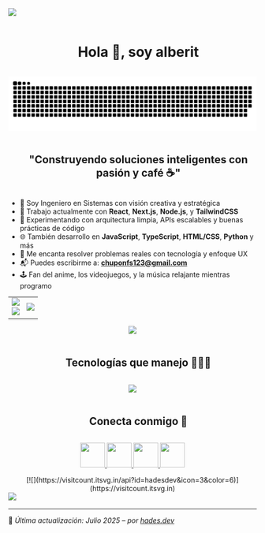 <!-- Divider -->
<img src="https://user-images.githubusercontent.com/73097560/115834477-dbab4500-a447-11eb-908a-139a6edaec5c.gif" />

<!-- Presentación -->
<div id="user-content-toc">
  <ul align="center">
    <summary><h1 style="display: inline-block">Hola 👋, soy alberit</h1></summary>
  </ul>
</div>


<div align="center">
  <img src="https://github.com/1999AZZAR/1999AZZAR/blob/readme/resources/img/grid-snake.svg" alt="snake" />
</div>

<!-- Frase -->
<div id="user-content-toc">
  <ul align="center">
    <summary><h2 style="display: inline-block">"Construyendo soluciones inteligentes con pasión y café ☕"</h2></summary>
  </ul>
</div>

<!-- Intro -->
- 💼 Soy Ingeniero en Sistemas con visión creativa y estratégica  
- 🚀 Trabajo actualmente con **React**, **Next.js**, **Node.js**, y **TailwindCSS**
- 🧠 Experimentando con arquitectura limpia, APIs escalables y buenas prácticas de código
- 🌐 También desarrollo en **JavaScript**, **TypeScript**, **HTML/CSS**, **Python** y más
- 🎯 Me encanta resolver problemas reales con tecnología y enfoque UX
- 📬 Puedes escribirme a: **chuponfs123@gmail.com**
- 🕹️ Fan del anime, los videojuegos, y la música relajante mientras programo

<!-- Stats -->
<p align="center">
<table align="center">
<tr>
<td width="50%" align="center">
  <img src="https://github-readme-stats.vercel.app/api?username=hadesdev&theme=dark&show_icons=true&count_private=true" />
  <br />
  <img src="https://github-readme-streak-stats.herokuapp.com/?user=hadesdev&theme=dark&hide_border=false" />
</td>
<td width="50%" align="center">
  <img src="https://github-readme-stats.vercel.app/api/top-langs/?username=hadesdev&theme=dark&hide_border=false&no-bg=true&langs_count=10" />
</td>
</tr>
</table>
</p>

<!-- Trofeos -->
<div align="center">
  <img src="https://github-profile-trophy.vercel.app/?username=hadesdev&theme=radical&row=1&column=7&margin-h=15&margin-w=5&no-bg=true" />
</div>

<!-- Tecnologías -->
<div id="user-content-toc">
  <ul align="center">
    <summary><h2 style="display: inline-block">Tecnologías que manejo 👨🏻‍💻</h2></summary>
  </ul>
</div>

<p align="center">
  <img src="https://skillicons.dev/icons?i=react,nextjs,nodejs,tailwind,ts,js,html,css,git,github,firebase,mysql,mongodb,linux,py,vscode&perline=10" />
</p>

<!-- Contacto -->
<div id="user-content-toc">
  <ul align="center">
    <summary><h2 style="display: inline-block">Conecta conmigo 🤝</h2></summary>
  </ul>
</div>

<p align="center">
  <a href="https://www.linkedin.com/in/hadesdev" target="_blank">
    <img src="https://user-images.githubusercontent.com/88904952/234979284-68c11d7f-1acc-4f0c-ac78-044e1037d7b0.png" height="50" width="50" />
  </a>
  <a href="https://twitter.com/hadesdev" target="_blank">
    <img src="https://user-images.githubusercontent.com/88904952/234980676-61bfb021-ecc8-48f7-88e6-34c1b06c4a58.png" height="50" width="50" />
  </a>
  <a href="https://www.instagram.com/hades.dev" target="_blank">
    <img src="https://user-images.githubusercontent.com/88904952/234981169-2dd1e58f-4b7e-468c-8213-034ba62156c3.png" height="50" width="50" />
  </a>
  <a href="https://discord.com/users/1234567890" target="_blank">
    <img src="https://user-images.githubusercontent.com/88904952/234982627-019fd336-6248-453c-9b05-97c13fd1d207.png" height="50" width="50" />
  </a>
</p>

<!-- Visitas -->
<div align="center">
  [![](https://visitcount.itsvg.in/api?id=hadesdev&icon=3&color=6)](https://visitcount.itsvg.in)
</div>

<!-- Divider -->
<img src="https://user-images.githubusercontent.com/73097560/115834477-dbab4500-a447-11eb-908a-139a6edaec5c.gif" />

---

📌 *Última actualización: Julio 2025 – por [hades.dev](https://github.com/hadesdev)*
